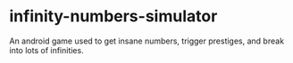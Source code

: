 # infinity-numbers-simulator
An android game used to get insane numbers, trigger prestiges, and break into lots of infinities. 
